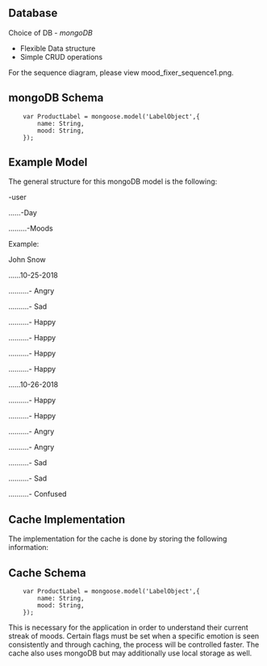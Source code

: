 ## Database
Choice of DB - *mongoDB*

- Flexible Data structure
- Simple CRUD operations

For the sequence diagram, please view mood_fixer_sequence1.png.


## mongoDB Schema
```
    var ProductLabel = mongoose.model('LabelObject',{
        name: String, 
        mood: String, 
    });
```

## Example Model
The general structure for this mongoDB model is the following:

-user

......-Day

.........-Moods
       

Example:

John Snow

......10-25-2018

..........- Angry

..........- Sad

..........- Happy

..........- Happy

..........- Happy

..........- Happy

......10-26-2018

..........- Happy

..........- Happy

..........- Angry

..........- Angry

..........- Sad

..........- Sad

..........- Confused

## Cache Implementation
The implementation for the cache is done by storing the following information:

## Cache Schema

```
    var ProductLabel = mongoose.model('LabelObject',{
        name: String, 
        mood: String, 
    });
```

This is necessary for the application in order to understand their current streak of moods. Certain flags must be set when a specific emotion is seen consistently and through caching, the process will be controlled faster. The cache also uses mongoDB but may additionally use local storage as well.

